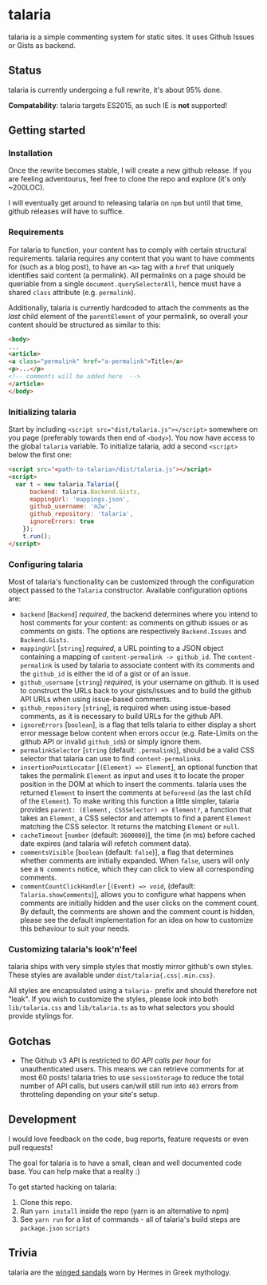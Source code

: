 # talaria

talaria is a simple commenting system for static sites. It uses Github Issues or Gists as backend.

## Status

talaria is currently undergoing a full rewrite, it's about 95% done.

**Compatability**: talaria targets ES2015, as such IE is **not** supported!

## Getting started

### Installation

Once the rewrite becomes stable, I will create a new github release. If you are feeling adventourus, feel free to clone the repo and explore (it's only ~200LOC).

I will eventually get around to releasing talaria on `npm` but until that time, github releases will have to suffice.

### Requirements

For talaria to function, your content has to comply with certain structural requirements. talaria requires any content that you want to have comments for (such as a blog post), to have an `<a>` tag with a `href` that uniquely identifies said content (a permalink). All permalinks on a page should be queriable from a single `document.querySelectorAll`, hence must have a shared `class` attribute (e.g. `permalink`).

Additionally, talaria is currently hardcoded to attach the comments as the *last* child element of the `parentElement` of your permalink, so overall your content should be structured as similar to this:

```html
<body>
...
<article>
<a class="permalink" href="a-permalink">Title</a>
<p>...</p>
<!-- comments will be added here  -->
</article>
</body>
```

### Initializing talaria

Start by including `<script src="dist/talaria.js"></script>` somewhere on you page (preferably towards then end of `<body>`).
You now have access to the global `talaria` variable. To initialize talaria, add a second `<script>` below the first one:

```html
<script src="<path-to-talaria>/dist/talaria.js"></script>
<script>
  var t = new talaria.Talaria({
      backend: talaria.Backend.Gists,
      mappingUrl: 'mappings.json',
      github_username: 'm2w',
      github_repository: 'talaria',
      ignoreErrors: true
    });
    t.run();
</script>
```

### Configuring talaria

Most of talaria's functionality can be customized through the configuration object passed to the `Talaria` constructor. Available configuration options are:

- `backend` [`Backend`] *required*, the backend determines where you intend to host comments for your content: as comments on github issues or as comments on gists. The options are respectively `Backend.Issues` and `Backend.Gists`.
- `mappingUrl` [`string`] *required*, a URL pointing to a JSON object containing a mapping of `content-permalink -> github_id`. The `content-permalink` is used by talaria to associate content with its comments and the `github_id` is either the id of a gist or of an issue.
- `github_username` [`string`] *required*, is your username on github. It is used to construct the URLs back to your gists/issues and to build the github API URLs when using issue-based comments.
- `github_repository` [`string`], is required when using issue-based comments, as it is necessary to build URLs for the github API.
- `ignoreErrors` [`boolean`], is a flag that tells talaria to either display a short error message below content when errors occur (e.g. Rate-Limits on the github API or invalid `github_id`s) or simply ignore them.
- `permalinkSelector` [`string` (default: `.permalink`)], should be a valid CSS selector that talaria can use to find `content-permalink`s.
- `insertionPointLocator` [`(Element) => Element`], an optional function that takes the permalink `Element` as input and uses it to locate the proper position in the DOM at which to insert the comments. talaria uses the returned `Element` to insert the comments at  `beforeend` (as the last child of the `Element`). To make writing this function a little simpler, talaria provides `parent: (Element, CSSSelector) => Element?`, a function that takes an `Element`, a CSS selector and attempts to find a parent `Element` matching the CSS selector. It returns the matching `Element` or `null`.
- `cacheTimeout` [`number` (default: `3600000`)], the time (in ms) before cached date expires (and talaria will refetch comment data).
- `commentsVisible` [`boolean` (default: `false`)], a flag that determines whether comments are initially expanded. When `false`, users will only see a `N comments` notice, which they can click to view all corresponding comments.
- `commentCountClickHandler` [`(Event) => void`, (default: `Talaria.showComments`)], allows you to configure what happens when comments are initially hidden and the user clicks on the comment count. By default, the comments are shown and the comment count is hidden, please see the default implementation for an idea on how to customize this behaviour to suit your needs.

### Customizing talaria's look'n'feel

talaria ships with very simple styles that mostly mirror github's own styles. These styles are available under `dist/talaria{.css|.min.css}`.

All styles are encapsulated using a `talaria-` prefix and should therefore not "leak". If you wish to customize the styles, please look into both `lib/talaria.css` and `lib/talaria.ts` as to what selectors you should provide stylings for.

## Gotchas

* The Github v3 API is restricted to *60 API calls per hour* for unauthenticated users. This means we can retrieve comments for at most 60 posts! talaria tries to use `sessionStorage` to reduce the total number of API calls, but users can/will still run into `403` errors from throtteling depending on your site's setup.

## Development

I would love feedback on the code, bug reports, feature requests or even pull requests!

The goal for talaria is to have a small, clean and well documented code base. You can help make that a reality :)

To get started hacking on talaria:

1. Clone this repo.
2. Run `yarn install` inside the repo (yarn is an alternative to npm)
3. See `yarn run` for a list of commands - all of talaria's build steps are `package.json` `scripts`

## Trivia

talaria are the [winged sandals](http://en.wikipedia.org/wiki/Talaria) worn by Hermes in Greek mythology.
